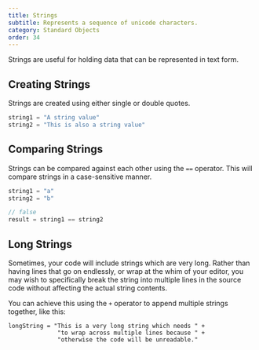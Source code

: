 ```yaml
---
title: Strings
subtitle: Represents a sequence of unicode characters.
category: Standard Objects
order: 34
---
```


Strings are useful for holding data that can be represented in text form.

## Creating Strings

Strings are created using either single or double quotes.

```typescript
string1 = "A string value"
string2 = "This is also a string value"
```

## Comparing Strings

Strings can be compared against each other using the `==` operator. This will compare strings in a case-sensitive manner.

```typescript
string1 = "a"
string2 = "b"

// false
result = string1 == string2
```

## Long Strings

Sometimes, your code will include strings which are very long. Rather than having lines that go on endlessly, or wrap at the whim of your editor, you may wish to specifically break the string into multiple lines in the source code without affecting the actual string contents.

You can achieve this using the `+` operator to append multiple strings together, like this:

```
longString = "This is a very long string which needs " +
              "to wrap across multiple lines because " +
              "otherwise the code will be unreadable."
```
